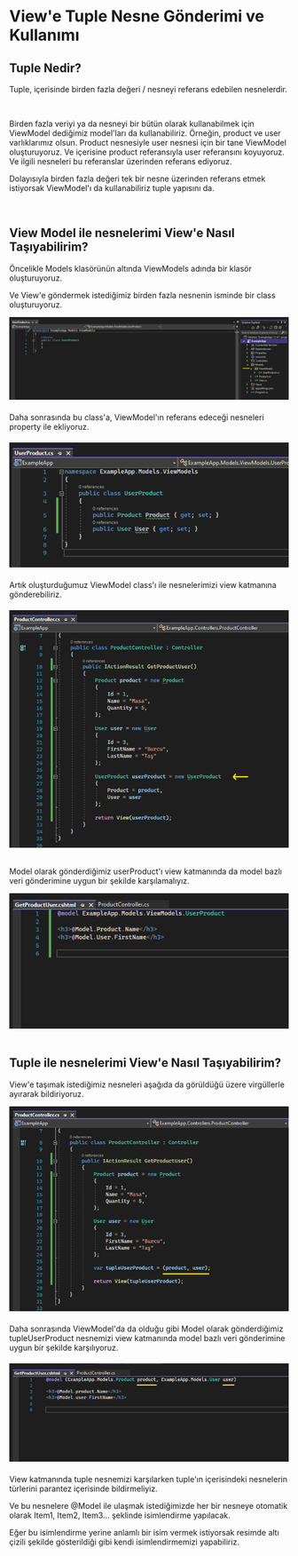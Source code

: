 # View'e Tuple Nesne Gönderimi ve Kullanımı
## Tuple Nedir?
<p>
Tuple, içerisinde birden fazla değeri / nesneyi referans edebilen nesnelerdir.
</p>
<br>
<p>
Birden fazla veriyi ya da nesneyi bir bütün olarak kullanabilmek için ViewModel dediğimiz model'ları da kullanabiliriz. Örneğin, product ve user varlıklarımız olsun. Product nesnesiyle user nesnesi için bir tane ViewModel oluşturuyoruz. Ve içerisine product referansıyla user referansını koyuyoruz. Ve ilgili nesneleri bu referanslar üzerinden referans ediyoruz.
</p>
<p>
Dolayısıyla birden fazla değeri tek bir nesne üzerinden referans etmek istiyorsak ViewModel'ı da kullanabiliriz tuple yapısını da. 
</p>
<br>

## View Model ile nesnelerimi View'e Nasıl Taşıyabilirim?
<p>
Öncelikle Models klasörünün altında ViewModels adında bir klasör oluşturuyoruz.
</p>
<p>
Ve View'e göndermek istediğimiz birden fazla nesnenin isminde bir class oluşturuyoruz.
</p>
<img src="img/viewmodel.png">
<p style="margin:20px 0">
Daha sonrasında bu class'a, ViewModel'ın referans edeceği nesneleri property ile ekliyoruz.
</p>
<img src="img/viewmodel1.png">
<p style="margin:20px 0">
Artık oluşturduğumuz ViewModel class'ı ile nesnelerimizi view katmanına gönderebiliriz. 
</p>
<img src="img/viewmodel2.png">
<br><br>

<p>
Model olarak gönderdiğimiz userProduct'ı view katmanında da model bazlı veri gönderimine uygun bir şekilde karşılamalıyız.
</p>
<img src="img/viewmodel3.png">
<br><br>

## Tuple ile nesnelerimi View'e Nasıl Taşıyabilirim?
<p>
View'e taşımak istediğimiz nesneleri aşağıda da görüldüğü üzere virgüllerle ayırarak bildiriyoruz.
</p>
<img src="img/viewtuple.png">
<p style="margin: 20px 0">
Daha sonrasında ViewModel'da da olduğu gibi Model olarak gönderdiğimiz tupleUserProduct nesnemizi view katmanında model bazlı veri gönderimine uygun bir şekilde karşılıyoruz.
</p>
<img src="img/viewtuple1.png">
<p style="margin-top: 20px">
View katmanında tuple nesnemizi karşılarken tuple'ın içerisindeki nesnelerin türlerini parantez içerisinde bildirmeliyiz. 
</p>
<p>
Ve bu nesnelere @Model ile ulaşmak istediğimizde her bir nesneye otomatik olarak Item1, Item2, Item3... şeklinde isimlendirme yapılacak.
</p>
<p>
Eğer bu isimlendirme yerine anlamlı bir isim vermek istiyorsak resimde altı çizili şekilde gösterildiği gibi kendi isimlendirmemizi yapabiliriz.
</p>



